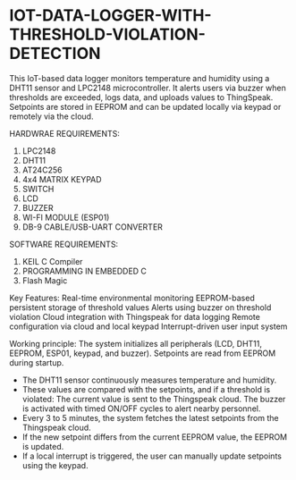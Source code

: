 # IOT-DATA-LOGGER-WITH-THRESHOLD-VIOLATION-DETECTION
This IoT-based data logger monitors temperature and humidity using a DHT11 sensor and LPC2148 microcontroller. It alerts users via buzzer when thresholds are exceeded, logs data, and uploads values to ThingSpeak. Setpoints are stored in EEPROM and can be updated locally via keypad or remotely via the cloud.

HARDWRAE REQUIREMENTS: 
1) LPC2148
2) DHT11
3) AT24C256
4) 4x4 MATRIX KEYPAD
5) SWITCH
6) LCD
7) BUZZER
8) WI-FI MODULE (ESP01)
9) DB-9 CABLE/USB-UART CONVERTER

SOFTWARE REQUIREMENTS: 
1) KEIL C Compiler
2) PROGRAMMING IN EMBEDDED C
3) Flash Magic
   
Key Features: Real-time environmental monitoring EEPROM-based persistent storage of threshold values Alerts using buzzer on threshold violation Cloud integration with Thingspeak for data logging Remote configuration via cloud and local keypad Interrupt-driven user input system

Working principle: The system initializes all peripherals (LCD, DHT11, EEPROM, ESP01, keypad, and buzzer).
Setpoints are read from EEPROM during startup.

* The DHT11 sensor continuously measures temperature and humidity.
* These values are compared with the setpoints, and if a threshold is violated:
     The current value is sent to the Thingspeak cloud.
     The buzzer is activated with timed ON/OFF cycles to alert nearby personnel.
* Every 3 to 5 minutes, the system fetches the latest setpoints from the Thingspeak cloud.
* If the new setpoint differs from the current EEPROM value, the EEPROM is updated.
* If a local interrupt is triggered, the user can manually update setpoints using the keypad.
